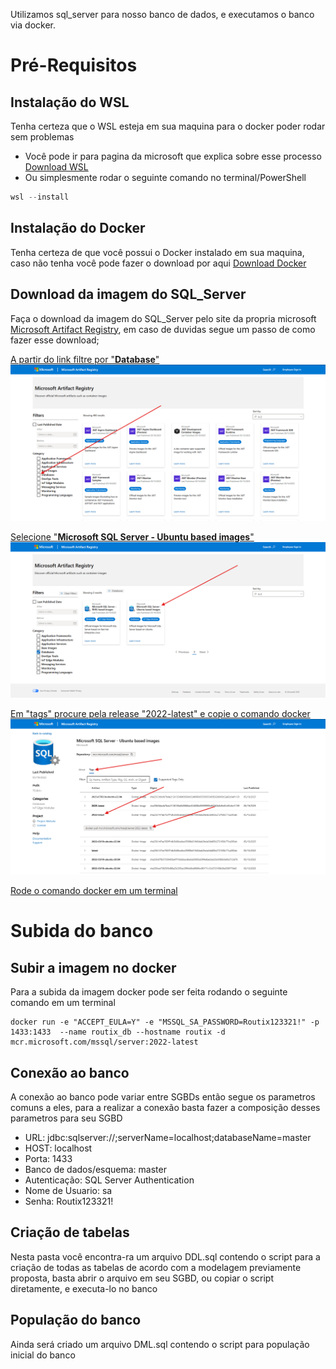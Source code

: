 Utilizamos sql_server para nosso banco de dados, e executamos o banco via docker.

# Pré-Requisitos

## Instalação do WSL
Tenha certeza que o WSL esteja em sua maquina para o docker poder rodar sem problemas

- Você pode ir para pagina da microsoft que explica sobre esse processo [Download WSL](https://learn.microsoft.com/pt-br/windows/wsl/install)
- Ou simplesmente rodar o seguinte comando no terminal/PowerShell
```PowerShell 
wsl --install
```

## Instalação do Docker
Tenha certeza de que você possui o Docker instalado em sua maquina, caso não tenha você pode fazer o download por aqui [Download Docker](https://www.docker.com/products/docker-desktop/)

## Download da imagem do SQL_Server
Faça o download da imagem do SQL_Server pelo site da propria microsoft [Microsoft Artifact Registry](https://mcr.microsoft.com), em caso de duvidas segue um passo de como fazer esse download;

<ins>A partir do link filtre por "**Database**"</ins>
![db_tutorial_1](../../docs/images/db_tutorial_1.png)

<ins>Selecione "**Microsoft SQL Server - Ubuntu based images**"</ins>
![db_tutorial_2](../../docs/images/db_tutorial_2.png)

<ins>Em "tags" procure pela release "2022-latest" e copie o comando docker</ins>
![db_tutorial_3](../../docs/images/db_tutorial_3.png)

<ins>Rode o comando docker em um terminal</ins>

# Subida do banco

## Subir a imagem no docker

Para a subida da imagem docker pode ser feita rodando o seguinte comando em um terminal
```PoweShell
docker run -e "ACCEPT_EULA=Y" -e "MSSQL_SA_PASSWORD=Routix123321!" -p 1433:1433  --name routix_db --hostname routix -d mcr.microsoft.com/mssql/server:2022-latest
```

## Conexão ao banco
A conexão ao banco pode variar entre SGBDs então segue os parametros comuns a eles, para a realizar a conexão basta fazer a composição desses parametros para seu SGBD

- URL: jdbc:sqlserver://;serverName=localhost;databaseName=master
- HOST: localhost
- Porta: 1433
- Banco de dados/esquema: master
- Autenticação: SQL Server Authentication
- Nome de Usuario: sa
- Senha: Routix123321!

## Criação de tabelas
Nesta pasta você encontra-ra um arquivo DDL.sql contendo o script para a criação de todas as tabelas de acordo com a modelagem previamente proposta, basta abrir o arquivo em seu SGBD, ou copiar o script diretamente, e executa-lo no banco

## População do banco
Ainda será criado um arquivo DML.sql contendo o script para população inicial do banco
